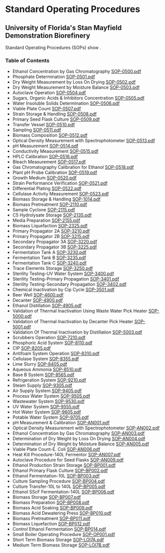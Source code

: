 # Standard Operating Procedures

## University of Florida's Stan Mayfield Demonstration Biorefinery

Standard Operating Procedures (SOPs) show .  

### Table of Contents

* Ethanol Concentration by Gas Chromatography [SOP-0500.pdf](SOP/SOP-0500.pdf)
* Phosphate Determination [SOP-0501.pdf](SOP/SOP-0501.pdf)
* Dry Weight Measurement by Loss On Drying [SOP-0502.pdf](SOP/SOP-0502.pdf)
* Dry Weight Measurement by Moisture Balance [SOP-0503.pdf](SOP/SOP-0503.pdf)
* Autoclave Operation [SOP-0504.pdf](SOP/SOP-0504.pdf)
* Sugars, Organic Acids & Inhibitors Concentration [SOP-0505.pdf](SOP/SOP-0505.pdf)
* Water Insoluble Solids Determination [SOP-0506.pdf](SOP/SOP-0506.pdf)
* Viable Plate Count [SOP-0507.pdf](SOP/SOP-0507.pdf)
* Strain Storage & Handling [SOP-0508.pdf](SOP/SOP-0508.pdf)
* Primary Seed Flask Culture [SOP-0509.pdf](SOP/SOP-0509.pdf)
* Transfer Vessel [SOP-0510.pdf](SOP/SOP-0510.pdf)
* Sampling [SOP-0511.pdf](SOP/SOP-0511.pdf)
* Biomass Composition [SOP-0512.pdf](SOP/SOP-0512.pdf)
* Optical Density Measurement with Spectrophotometer [SOP-0513.pdf](SOP/SOP-0513.pdf)
* pH Measurement [SOP-0514.pdf](SOP/SOP-0514.pdf)
* Conductivity Measurement [SOP-0515.pdf](SOP/SOP-0515.pdf)
* HPLC Calibration [SOP-0516.pdf](SOP/SOP-0516.pdf)
* Bleach Measurement [SOP-0517.pdf](SOP/SOP-0517.pdf)
* Gas Chromatography Calibration for Ethanol [SOP-0518.pdf](SOP/SOP-0518.pdf)
* Plant pH Probe Calibration [SOP-0519.pdf](SOP/SOP-0519.pdf)
* Growth Medium [SOP-0520.pdf](SOP/SOP-0520.pdf)
* Strain Performance Verification [SOP-0521.pdf](SOP/SOP-0521.pdf)
* Differential Plating [SOP-0522.pdf](SOP/SOP-0522.pdf)
* Cellulase Activity Measurement [SOP-0523.pdf](SOP/SOP-0523.pdf)
* Biomass Storage & Handling [SOP-1014.pdf](SOP/SOP-1014.pdf)
* Biomass Pretreatment [SOP-2110.pdf](SOP/SOP-2110.pdf)
* Sample Cyclone [SOP-2115.pdf](SOP/SOP-2115.pdf)
* C5 Hydrolysate Storage [SOP-2135.pdf](SOP/SOP-2135.pdf)
* Media Preparation [SOP-2155.pdf](SOP/SOP-2155.pdf)
* Biomass Liquefaction [SOP-2325.pdf](SOP/SOP-2325.pdf)
* Primary Propagator 2A [SOP-3210.pdf](SOP/SOP-3210.pdf)
* Primary Propagator 2B [SOP-3215.pdf](SOP/SOP-3215.pdf)
* Secondary Propagator 3A [SOP-3220.pdf](SOP/SOP-3220.pdf)
* Secondary Propagator 3B [SOP-3225.pdf](SOP/SOP-3225.pdf)
* Fermentation Tank A [SOP-3230.pdf](SOP/SOP-3230.pdf)
* Fermentation Tank B [SOP-3235.pdf](SOP/SOP-3235.pdf)
* Fermentation Tank C [SOP-3240.pdf](SOP/SOP-3240.pdf)
* Trace Elements Storage [SOP-3250.pdf](SOP/SOP-3250.pdf)
* Sterility Testing-UV Water System [SOP-3400.pdf](SOP/SOP-3400.pdf)
* Sterility Testing-Primary Propagation [SOP-3401.pdf](SOP/SOP-3401.pdf)
* Sterility Testing-Secondary Propagation [SOP-3402.pdf](SOP/SOP-3402.pdf)
* Chemical Inactivation by Cip Cycle [SOP-3501.pdf](SOP/SOP-3501.pdf)
* Beer Well [SOP-4600.pdf](SOP/SOP-4600.pdf)
* Decanter [SOP-4900.pdf](SOP/SOP-4900.pdf)
* Ethanol Distillation [SOP-4905.pdf](SOP/SOP-4905.pdf)
* Validation of Thermal Inactivation Using Waste Water Pick Heater [SOP-5000.pdf](SOP/SOP-5000.pdf)
* Validation of Thermal Inactivation by Decanter Pick Heater [SOP-5001.pdf](SOP/SOP-5001.pdf)
* Validation Of Thermal Inactivation by Distillation [SOP-5003.pdf](SOP/SOP-5003.pdf)
* Scrubbers Operation [SOP-7210.pdf](SOP/SOP-7210.pdf)
* Phosphoric Acid System [SOP-8110.pdf](SOP/SOP-8110.pdf)
* CIP [SOP-8205.pdf](SOP/SOP-8205.pdf)
* Antifoam System Operation [SOP-8310.pdf](SOP/SOP-8310.pdf)
* Cellulase System [SOP-8355.pdf](SOP/SOP-8355.pdf)
* Lime Slurry [SOP-8405.pdf](SOP/SOP-8405.pdf)
* Aqueous Ammonia [SOP-8510.pdf](SOP/SOP-8510.pdf)
* Base B System [SOP-8565.pdf](SOP/SOP-8565.pdf)
* Refrigeration System [SOP-9210.pdf](SOP/SOP-9210.pdf)
* Steam Supply [SOP-9305.pdf](SOP/SOP-9305.pdf)
* Air Supply System [SOP-9405.pdf](SOP/SOP-9405.pdf)
* Process Water System [SOP-9505.pdf](SOP/SOP-9505.pdf)
* Wastewater System [SOP-9530.pdf](SOP/SOP-9530.pdf)
* UV Water System [SOP-9555.pdf](SOP/SOP-9555.pdf)
* Hot Water System [SOP-9605.pdf](SOP/SOP-9605.pdf)
* Potable Water System [SOP-9705.pdf](SOP/SOP-9705.pdf)
* pH Measurement & Calibration [SOP-AN001.pdf](SOP/SOP-AN001.pdf)
* Optical Density Measurement with Spectrophotometer [SOP-AN002.pdf](SOP/SOP-AN002.pdf)
* Ethanol Concentration by Gas Chromatography [SOP-AN003.pdf](SOP/SOP-AN003.pdf)
* Determination of Dry Weight by Loss On Drying [SOP-AN004.pdf](SOP/SOP-AN004.pdf)
* Determination of Dry Weight by Moisture Balance [SOP-AN005.pdf](SOP/SOP-AN005.pdf)
* Viable Plate Count-E. Coli [SOP-AN006.pdf](SOP/SOP-AN006.pdf)
* Heat Kill Procedure-140L Fermentor [SOP-AN007.pdf](SOP/SOP-AN007.pdf)
* Autoclave Procedure for Seed Flasks [SOP-AN009.pdf](SOP/SOP-AN009.pdf)
* Ethanol Production Strain Storage [SOP-BP001.pdf](SOP/SOP-BP001.pdf)
* Ethanol Primary Flask Culture [SOP-BP002.pdf](SOP/SOP-BP002.pdf)
* Ethanol Fermentation-10L [SOP-BP003.pdf](SOP/SOP-BP003.pdf)
* Culture Sampling Procedure [SOP-BP004.pdf](SOP/SOP-BP004.pdf)
* Culture Transfer-10L to 140L [SOP-BP005.pdf](SOP/SOP-BP005.pdf)
* Ethanol SScF Fermentation-140L [SOP-BP006.pdf](SOP/SOP-BP006.pdf)
* Biomass Storage [SOP-BP007.pdf](SOP/SOP-BP007.pdf)
* Biomass Preparation [SOP-BP008.pdf](SOP/SOP-BP008.pdf)
* Biomass Acid Soaking [SOP-BP009.pdf](SOP/SOP-BP009.pdf)
* Biomass Acid Dewatering Press [SOP-BP010.pdf](SOP/SOP-BP010.pdf)
* Biomass Pretreatment [SOP-BP011.pdf](SOP/SOP-BP011.pdf)
* Biomass Liquefaction [SOP-BP012.pdf](SOP/SOP-BP012.pdf)
* Control Ethanol Fermentation [SOP-BP014.pdf](SOP/SOP-BP014.pdf)
* Small Boiler Operating Procedure [SOP-OP001.pdf](SOP/SOP-OP001.pdf)
* Short Term Biomass Storage [SOP-LOI7A.pdf](SOP/SOP-LOI7A.pdf)
* Medium Term Biomass Storage [SOP-LOI7B.pdf](SOP/SOP-LOI7B.pdf)
